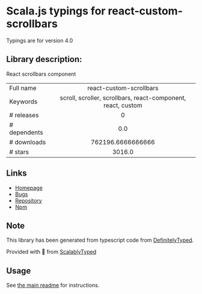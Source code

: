 
# Scala.js typings for react-custom-scrollbars

Typings are for version 4.0

## Library description:
React scrollbars component

|                    |                 |
| ------------------ | :-------------: |
| Full name          | react-custom-scrollbars |
| Keywords           | scroll, scroller, scrollbars, react-component, react, custom |
| # releases         | 0 |
| # dependents       | 0.0 |
| # downloads        | 762196.6666666666 |
| # stars            | 3016.0 |

## Links
- [Homepage](https://github.com/malte-wessel/react-custom-scrollbars)
- [Bugs](https://github.com/malte-wessel/react-custom-scrollbars/issues)
- [Repository](https://github.com/malte-wessel/react-custom-scrollbars)
- [Npm](https://www.npmjs.com/package/react-custom-scrollbars)
    


## Note
This library has been generated from typescript code from [DefinitelyTyped](https://definitelytyped.org).

Provided with :purple_heart: from [ScalablyTyped](https://github.com/oyvindberg/ScalablyTyped)

## Usage
See [the main readme](../../readme.md) for instructions.


